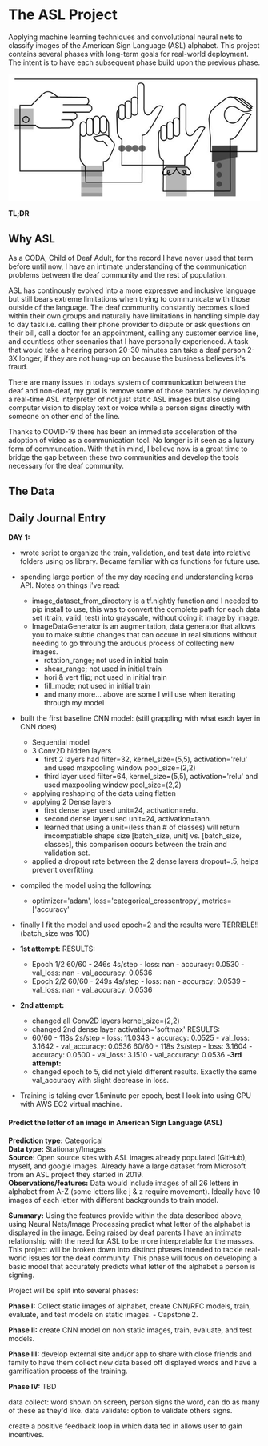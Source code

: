 # The ASL Project
Applying machine learning techniques and convolutional neural nets to classify images of the American Sign Language (ASL) alphabet. This project contains several phases with long-term goals for real-world deployment. The intent is to have each subsequent phase build upon the previous phase. 

![helloASL](images/helloasl2.jpg)

**TL;DR**


## Why ASL

As a CODA, Child of Deaf Adult, for the record I have never used that term before until now, I have an intimate understanding of the communication problems between the deaf community and the rest of population. 

ASL has continously evolved into a more expressve and inclusive language but still bears extreme limitations when trying to communicate with those outside of the language. The deaf community constantly becomes siloed within their own groups and naturally have limitations in handling simple day to day task i.e. calling their phone provider to dispute or ask questions on their bill, call a doctor for an appointment, calling any customer service line, and countless other scenarios that I have personally experienced. A task that would take a hearing person 20-30 minutes can take a deaf person 2-3X longer, if they are not hung-up on because the business believes it's fraud. 

There are many issues in todays system of communication between the deaf and non-deaf, my goal is remove some of those barriers by developing a real-time ASL interpreter of not just static ASL images but also using computer vision to display text or voice while a person signs directly with someone on other end of the line.

Thanks to COVID-19 there has been an immediate acceleration of the adoption of video as a communication tool. No longer is it seen as a luxury form of communcation. With that in mind, I believe now is a great time to bridge the gap between these two communities and develop the tools necessary for the deaf community. 

## The Data




## Daily Journal Entry
**DAY 1:**
- wrote script to organize the train, validation, and test data into relative folders using os library. Became familiar with os functions for future use. 
- spending large portion of the my day reading and understanding keras API. Notes on things i've read:
    * image_dataset_from_directory is a tf.nightly function and I needed to pip install to use, this was to convert the complete path for each data set (train, valid, test) into grayscale, without doing it image by image. 
    * ImageDataGenerator is an augmentation, data generator that allows you to make subtle changes that can occure in real situtions without needing to go throuhg the arduous process of collecting new images.
        * rotation_range; not used in initial train
        * shear_range; not used in initial train
        * hori & vert flip; not used in initial train
        * fill_mode; not used in initial train 
        * and many more... above are some I will use when iterating through my model
- built the first baseline CNN model: (still grappling with what each layer in CNN does)
    * Sequential model
    * 3 Conv2D hidden layers
        * first 2 layers had filter=32, kernel_size=(5,5), activation='relu' and used maxpooling window pool_size=(2,2)
        * third layer used filter=64, kernel_size=(5,5), activation='relu' and used maxpooling window pool_size=(2,2)
    * applying reshaping of the data using flatten
    * applying 2 Dense layers 
        * first dense layer used unit=24, activation=relu.
        * second dense layer used unit=24, activation=tanh.
        * learned that using a unit=(less than # of classes) will return imcompatiable shape size [batch_size, unit] vs. [batch_size, classes], this comparison occurs between the train and validation set. 
    * applied a dropout rate between the 2 dense layers dropout=.5, helps prevent overfitting. 

- compiled the model using the following:
    * optimizer='adam', loss='categorical_crossentropy', metrics=['accuracy'
- finally I fit the model and used epoch=2 and the results were TERRIBLE!! (batch_size was 100)
- **1st attempt:**
    RESULTS:
    * Epoch 1/2 60/60 - 246s 4s/step - loss: nan - accuracy: 0.0530 - val_loss: nan - val_accuracy: 0.0536
    * Epoch 2/2 60/60 - 249s 4s/step - loss: nan - accuracy: 0.0539 - val_loss: nan - val_accuracy: 0.0536
- **2nd attempt:**
    * changed all Conv2D layers kernel_size=(2,2)
    * changed 2nd dense layer activation='softmax'
    RESULTS:
    * 60/60 - 118s 2s/step - loss: 11.0343 - accuracy: 0.0525 - val_loss: 3.1642 - val_accuracy: 0.0536
    60/60 - 118s 2s/step - loss: 3.1604 - accuracy: 0.0500 - val_loss: 3.1510 - val_accuracy: 0.0536
-**3rd attempt:**
    * changed epoch to 5, did not yield different results. Exactly the same val_accuracy with slight decrease in loss.   
- Training is taking over 1.5minute per epoch, best I look into using GPU with AWS EC2 virtual machine. 

#### Predict the letter of an image in American Sign Language (ASL)
**Prediction type:** Categorical<br>
**Data type:** Stationary/Images<br>
**Source:** Open source sites with ASL images already populated (GitHub), myself, and google images. Already have a large dataset from Microsoft from an ASL project they started in 2019. <br>
**Observations/features:** Data would include images of all 26 letters in alphabet from A-Z (some letters like j & z require movement). Ideally have 10 images of each letter with different backgrounds to train model.

**Summary:** Using the features provide within the data described above, using Neural Nets/Image Processing predict what letter of the alphabet is displayed in the image. Being raised by deaf parents I have an intimate relationship with the need for ASL to be more interpretable for the masses. This project will be broken down into distinct phases intended to tackle real-world issues for the deaf community. This phase will focus on developing a basic model that accurately predicts what letter of the alphabet a person is signing.

Project will be split into several phases:

**Phase I:** Collect static images of alphabet, create CNN/RFC models, train, evaluate, and test models on static images. - Capstone 2.

**Phase II:** create CNN model on non static images, train, evaluate, and test models.

**Phase III:** develop external site and/or app to share with close friends and family to have them collect new data based off displayed words and have a gamification process of the training.

**Phase IV:** TBD

data collect: word shown on screen, person signs the word, can do as many of these as they'd like.
data validate: option to validate others signs. 

create a positive feedback loop in which data fed in allows user to gain incentives. 


